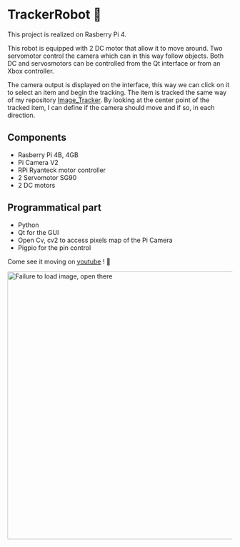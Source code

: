 # TrackerRobot :robot:

This project is realized on Rasberry Pi 4.  

This robot is equipped with 2 DC motor that allow it to move around. Two servomotor control the camera which can in this way follow objects.
Both DC and servosmotors can be controlled from the Qt interface or from an Xbox controller.

The camera output is displayed on the interface, this way we can click on it to select an item and begin the tracking.
The item is tracked the same way of my repository [Image_Tracker](https://www.youtube.com/watch?v=CWhhGOI1N1g).
By looking at the center point of the tracked item, I can define if the camera should move and if so, in each direction.

## Components
- Rasberry Pi 4B, 4GB
- Pi Camera V2
- RPi Ryanteck motor controller 
- 2 Servomotor SG90
- 2 DC motors 

## Programmatical part
- Python
- Qt for the GUI
- Open Cv, cv2 to access pixels map of the Pi Camera
- Pigpio for the pin control

Come see it moving on [youtube](https://youtu.be/DgQnd6pjFc4) ! :dancer:

<img width="600" alt="Failure to load image, open there" src="https://drive.google.com/uc?export=view&id=19YppayCzsxNOGmvXjv0PW5tLqpgIL5mb">
